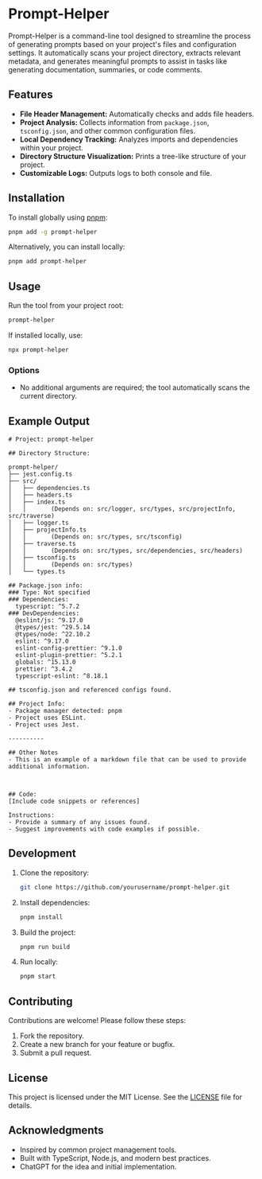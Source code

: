 # Prompt-Helper

Prompt-Helper is a command-line tool designed to streamline the process of generating prompts based on your project's files and configuration settings. It automatically scans your project directory, extracts relevant metadata, and generates meaningful prompts to assist in tasks like generating documentation, summaries, or code comments.

## Features

- **File Header Management:** Automatically checks and adds file headers.
- **Project Analysis:** Collects information from `package.json`, `tsconfig.json`, and other common configuration files.
- **Local Dependency Tracking:** Analyzes imports and dependencies within your project.
- **Directory Structure Visualization:** Prints a tree-like structure of your project.
- **Customizable Logs:** Outputs logs to both console and file.

## Installation

To install globally using [pnpm](https://pnpm.io):

```bash
pnpm add -g prompt-helper
```

Alternatively, you can install locally:

```bash
pnpm add prompt-helper
```

## Usage

Run the tool from your project root:

```bash
prompt-helper
```

If installed locally, use:

```bash
npx prompt-helper
```

### Options

- No additional arguments are required; the tool automatically scans the current directory.

## Example Output

```plaintext
# Project: prompt-helper

## Directory Structure:

prompt-helper/
├── jest.config.ts
├── src/
│   ├── dependencies.ts
│   ├── headers.ts
│   ├── index.ts
│   │       (Depends on: src/logger, src/types, src/projectInfo, src/traverse)
│   ├── logger.ts
│   ├── projectInfo.ts
│   │       (Depends on: src/types, src/tsconfig)
│   ├── traverse.ts
│   │       (Depends on: src/types, src/dependencies, src/headers)
│   ├── tsconfig.ts
│   │       (Depends on: src/types)
│   └── types.ts

## Package.json info:
### Type: Not specified
### Dependencies:
  typescript: ^5.7.2
### DevDependencies:
  @eslint/js: ^9.17.0
  @types/jest: ^29.5.14
  @types/node: ^22.10.2
  eslint: ^9.17.0
  eslint-config-prettier: ^9.1.0
  eslint-plugin-prettier: ^5.2.1
  globals: ^15.13.0
  prettier: ^3.4.2
  typescript-eslint: ^8.18.1

## tsconfig.json and referenced configs found.

## Project Info:
- Package manager detected: pnpm
- Project uses ESLint.
- Project uses Jest.

----------

## Other Notes
- This is an example of a markdown file that can be used to provide additional information.



## Code:
[Include code snippets or references]

Instructions:
- Provide a summary of any issues found.
- Suggest improvements with code examples if possible.

```

## Development

1. Clone the repository:

    ```bash
    git clone https://github.com/yourusername/prompt-helper.git
    ```

2. Install dependencies:

    ```bash
    pnpm install
    ```

3. Build the project:

    ```bash
    pnpm run build
    ```

4. Run locally:

    ```bash
    pnpm start
    ```

## Contributing

Contributions are welcome! Please follow these steps:

1. Fork the repository.
2. Create a new branch for your feature or bugfix.
3. Submit a pull request.

## License

This project is licensed under the MIT License. See the [LICENSE](LICENSE) file for details.

## Acknowledgments

- Inspired by common project management tools.
- Built with TypeScript, Node.js, and modern best practices.
- ChatGPT for the idea and initial implementation.



